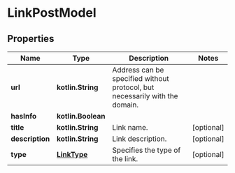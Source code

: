 
# LinkPostModel

## Properties
| Name | Type | Description | Notes |
| ------------ | ------------- | ------------- | ------------- |
| **url** | **kotlin.String** | Address can be specified without protocol, but necessarily with the domain. |  |
| **hasInfo** | **kotlin.Boolean** |  |  |
| **title** | **kotlin.String** | Link name. |  [optional] |
| **description** | **kotlin.String** | Link description. |  [optional] |
| **type** | [**LinkType**](LinkType.md) | Specifies the type of the link. |  [optional] |



